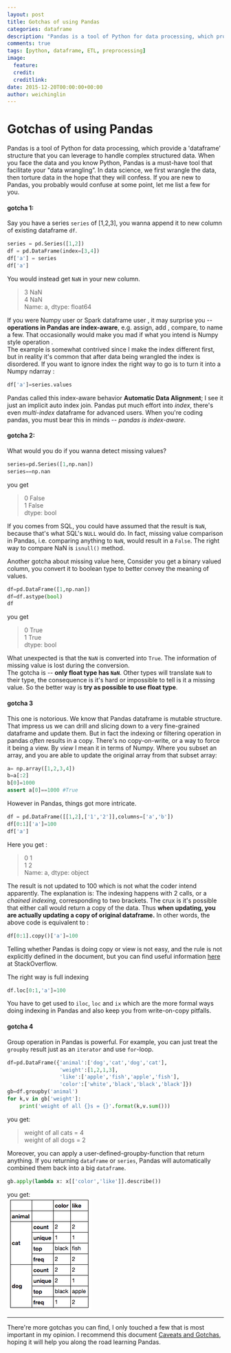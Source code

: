 ```yaml
---
layout: post
title: Gotchas of using Pandas
categories: dataframe
description: "Pandas is a tool of Python for data processing, which provide a 'dataframe' structure that you can leverage to handle complex structured data. This post will give you some important points that may help you cross the pitfalls when you're learning the pandas. "
comments: true
tags: [python, dataframe, ETL, preprocessing]
image:
  feature:
  credit:
  creditlink:
date: 2015-12-20T00:00:00+00:00
author: weichinglin
---
```


# Gotchas of using Pandas
Pandas is a tool of Python for data processing, which provide a 'dataframe' structure that you can leverage to handle complex structured data. When you face the data and you know Python, Pandas is a must-have tool that facilitate your "data wrangling”. In data science, we first wrangle the data, then torture data in the hope that they will confess.
If you are new to Pandas, you probably would confuse at some point, let me list a few for you.

#### gotcha 1:
Say you have a series `series` of [1,2,3], you wanna append it to new column of existing dataframe `df`.

```python
series = pd.Series([1,2])
df = pd.DataFrame(index=[3,4])
df['a'] = series
df['a']
```
You would instead get `NaN` in your new column.
> 3    NaN  
> 4    NaN  
> Name: a, dtype: float64  

If you were Numpy user or Spark dataframe user , it may surprise you -- **operations in Pandas are index-aware**, e.g. assign, add , compare, to name a few. That occasionally would make you mad if what you intend is Numpy style operation .   
The example is somewhat contrived since I make the index different first, but in reality it's common that after data being wrangled the index is disordered.
If you want to ignore index the right way to go is to turn it into a Numpy ndarray :

```python
df['a']=series.values
```

Pandas called this index-aware behavior **Automatic Data Alignment**; I see it just an implicit auto index join. Pandas put much effort into *index*, there's even *multi-index* dataframe for advanced users. When you're coding pandas, you must bear this in minds -- *pandas is index-aware*.

#### gotcha 2:
What would you do if you wanna detect missing values?

```python
series=pd.Series([1,np.nan])
series==np.nan
```
you get
> 0    False  
> 1    False  
> dtype: bool   

If you comes from SQL, you could have assumed that the result is `NaN`, because that's what SQL's `NULL` would do. In fact, missing value comparison in Pandas, i.e. comparing anything to `NaN`, would result in a `False`.
The right way to compare NaN is `isnull()` method.

Another gotcha about missing value here, Consider you get a binary valued column, you convert it to boolean type  to better convey the meaning of values.

```python
df=pd.DataFrame([1,np.nan])
df=df.astype(bool)
df
```
you get
> 0    True  
> 1    True  
> dtype: bool   

What unexpected is that the `NaN` is converted into `True`. The information of missing value is lost during the conversion.  
The gotcha is -- **only float type has `NaN`**. Other types will translate `NaN` to their type, the consequence is it's hard or impossible to tell is it a missing value. So the better way is **try as possible to use float type**.

#### gotcha 3
This one is notorious. We know that Pandas dataframe is mutable structure. That impress us we can drill and slicing down to a very fine-grained dataframe and update them. But in fact the indexing or filtering operation in pandas *often* results in a copy. There's no copy-on-write, or a way to force it being a view. By *view* I mean it in terms of Numpy. Where you subset an array, and you are able to update the original array from that subset array:

```python
a= np.array([1,2,3,4])
b=a[:2]
b[0]=1000
assert a[0]==1000 #True  
```

However in Pandas, things got more intricate.

```python
df = pd.DataFrame([[1,2],['1','2']],columns=['a','b'])
df[0:1]['a']=100
df['a']
```
Here you get :
> 0    1  
> 1    2  
> Name: a, dtype: object  

The result is not updated to 100 which is not what the coder intend apparently. The explanation is: The indexing happens with 2 calls, or a *chained indexing*, corresponding to two brackets. The crux is it's possible that either call would return a copy of the data. Thus **when updating, you are actually updating a copy of original dataframe.** In other words, the above code is equivalent to :
```python
df[0:1].copy()['a']=100
```

Telling whether Pandas is doing copy or view is not easy, and the rule is not explicitly defined in the document, but you can find useful information [here](http://stackoverflow.com/questions/23296282/what-rules-does-pandas-use-to-generate-a-view-vs-a-copy) at StackOverflow.

The right way is full indexing
```python
df.loc[0:1,'a']=100
```
You have to get used to `iloc`, `loc` and `ix` which are the more formal ways doing indexing in Pandas and also keep you from write-on-copy pitfalls.

#### gotcha 4
Group operation in Pandas is powerful. For example, you can just treat the `groupby` result just as an `iterator` and use `for`-loop.

```python
df=pd.DataFrame({'animal':['dog','cat','dog','cat'],
                 'weight':[1,2,1,3],
                 'like':['apple','fish','apple','fish'],
                 'color':['white','black','black','black']})
gb=df.groupby('animal')
for k,v in gb['weight']:
    print('weight of all {}s = {}'.format(k,v.sum()))
```
you get:
> weight of all cats = 4  
> weight of all dogs = 2  

Moreover, you can apply a user-defined-groupby-function that return anything. If you returning `dataframe` or `series`, Pandas will automatically combined them back into a big `dataframe`.

```python
gb.apply(lambda x: x[['color','like']].describe())
```
you get:     
![df](/img/blog/wayne/dataframe_20151220.png)


---
There're more gotchas you can find, I only touched a few that is most important in my opinion. I recommend this document [Caveats and Gotchas](http://pandas.pydata.org/pandas-docs/stable/gotchas.html), hoping it will help you along the road learning Pandas.
